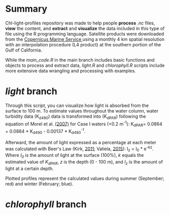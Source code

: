 # Summary
Chl-light-profiles repository was made to help people **process** *.nc* files, **view** the content, and **extract** and **visualize** the data included in this type of file using the R programming language. Satellite products were downloaded from the [Copernicus Marine Service ](https://data.marine.copernicus.eu/products) using a monthly 4 km spatial resolution with an interpolation procedure (L4 product) at the southern portion of the Gulf of California.

While the *main_code.R* in the main branch includes basic functions and objects to process and extract data, *light.R* and *chlorophyll.R* scripts include more extensive data wrangling and processing with examples.

# *light* branch
Through this script, you can visualize how light is absorbed from the surface to 100 m. To estimate values throughout the water column, water turbidity data (K<sub>d490</sub>) data is transformed into (K<sub>dPAR</sub>) following the equation of Morel et al. [(2007)](https://www.researchgate.net/publication/228069006_Examining_the_consistency_of_products_derived_from_various_ocean_color_sensors_in_open_ocean_Case_1_waters_in_the_perspective_of_a_multi-sensor_approach) for Case I waters (<0.2 m<sup>-1</sup>): K<sub>dPAR</sub>= 0.0864 + 0.0884 * K<sub>d490</sub> - 0.00137 * K<sub>d490</sub><sup>-1</sup>.

Afterward, the amount of light expressed as a percentage at each meter was calculated with Beer's Law (Kirk, [2011](https://www.researchgate.net/publication/281709482_Light_and_Photosynthesis_in_Aquatic_Systems); Valiela, [2015](https://www.researchgate.net/publication/304875880_Marine_Ecological_Processes)): I<sub>z</sub> = I<sub>0</sub> * e<sup>-kz</sup>. Where *I<sub>0</sub>* is the amount of light at the surface (100%), *k* equals the estimated value of *K<sub>dPAR</sub>*, *z* is the depth (0 - 100 m), and *I<sub>z</sub>* is the amount of light at a certain depth.

Plotted profiles represent the calculated values during summer (September; red) and winter (February; blue).

# *chlorophyll* branch

